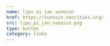 ```yaml
---
name: lipu pi jan sunosin
href: https://sunosin.neocities.org/
src: lipu_pi_jan_sunosin.png
type: button
category: links
---
```

